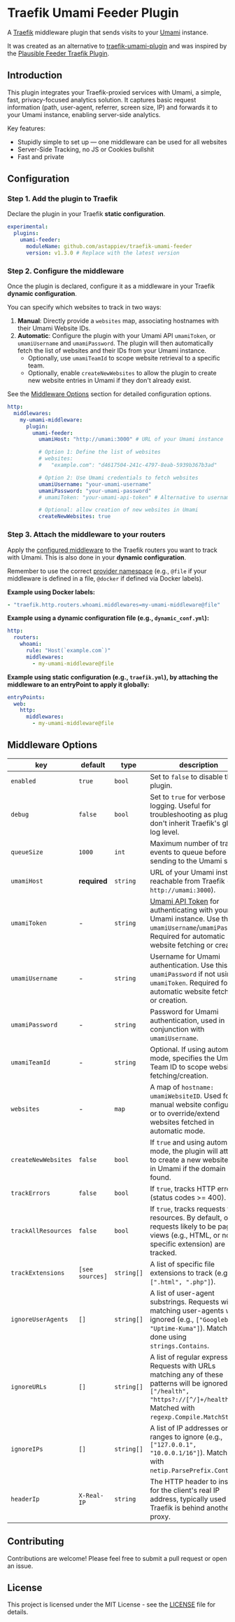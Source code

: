 # Traefik Umami Feeder Plugin

A [Traefik](https://traefik.io/traefik/) middleware plugin that sends visits to your [Umami](https://umami.is) instance.

It was created as an alternative to [traefik-umami-plugin](https://github.com/1cedsoda/traefik-umami-plugin) and
was inspired by the [Plausible Feeder Traefik Plugin](https://github.com/safing/plausiblefeeder).

## Introduction

This plugin integrates your Traefik-proxied services with Umami, a simple, fast, privacy-focused analytics solution. It
captures basic request information (path, user-agent, referrer, screen size, IP) and forwards it to your Umami instance,
enabling server-side analytics.

Key features:

- Stupidly simple to set up — one middleware can be used for all websites
- Server-Side Tracking, no JS or Cookies bullshit
- Fast and private

## Configuration

### Step 1. Add the plugin to Traefik

Declare the plugin in your Traefik **static configuration**.

```yaml
experimental:
  plugins:
    umami-feeder:
      moduleName: github.com/astappiev/traefik-umami-feeder
      version: v1.3.0 # Replace with the latest version
```

### Step 2. Configure the middleware

Once the plugin is declared, configure it as a middleware in your Traefik **dynamic configuration**.

You can specify which websites to track in two ways:

1. **Manual**: Directly provide a `websites` map, associating hostnames with their Umami Website IDs.
2. **Automatic**: Configure the plugin with your Umami API `umamiToken`, or `umamiUsername` and `umamiPassword`. The
   plugin will then automatically fetch the list of websites and their IDs from your Umami instance.
    * Optionally, use `umamiTeamId` to scope website retrieval to a specific team.
    * Optionally, enable `createNewWebsites` to allow the plugin to create new website entries in Umami if they don't
      already exist.

See the [Middleware Options](#middleware-options) section for detailed configuration options.

```yaml
http:
  middlewares:
    my-umami-middleware:
      plugin:
        umami-feeder:
          umamiHost: "http://umami:3000" # URL of your Umami instance

          # Option 1: Define the list of websites
          # websites:
          #   "example.com": "d4617504-241c-4797-8eab-5939b367b3ad"

          # Option 2: Use Umami credentials to fetch websites
          umamiUsername: "your-umami-username"
          umamiPassword: "your-umami-password"
          # umamiToken: "your-umami-api-token" # Alternative to username/password

          # Optional: allow creation of new websites in Umami
          createNewWebsites: true
```

### Step 3. Attach the middleware to your routers

Apply the [configured middleware](https://doc.traefik.io/traefik/routing/routers/#middlewares_1) to the Traefik routers
you want to track with Umami. This is also done in your **dynamic configuration**.

Remember to use the
correct [provider namespace](https://doc.traefik.io/traefik/providers/overview/#provider-namespace)  (e.g., `@file` if
your middleware is defined in a file, `@docker` if defined via Docker labels).

**Example using Docker labels:**

```yaml
- "traefik.http.routers.whoami.middlewares=my-umami-middleware@file"
```

**Example using a dynamic configuration file (e.g., `dynamic_conf.yml`):**

```yaml
http:
  routers:
    whoami:
      rule: "Host(`example.com`)"
      middlewares:
        - my-umami-middleware@file
```

**Example using static configuration (e.g., `traefik.yml`), by attaching the middleware to an entryPoint to apply it
globally:**

```yaml
entryPoints:
  web:
    http:
      middlewares:
        - my-umami-middleware@file
```

## Middleware Options

| key                 | default         | type       | description                                                                                                                                                                                                  |
|---------------------|-----------------|------------|--------------------------------------------------------------------------------------------------------------------------------------------------------------------------------------------------------------|
| `enabled`           | `true`          | `bool`     | Set to `false` to disable the plugin.                                                                                                                                                                        |
| `debug`             | `false`         | `bool`     | Set to `true` for verbose logging. Useful for troubleshooting as plugins don't inherit Traefik's global log level.                                                                                           |
| `queueSize`         | `1000`          | `int`      | Maximum number of tracking events to queue before sending to the Umami server.                                                                                                                               |
| `umamiHost`         | **required**    | `string`   | URL of your Umami instance, reachable from Traefik (e.g., `http://umami:3000`).                                                                                                                              |
| `umamiToken`        | -               | `string`   | [Umami API Token](https://umami.is/docs/api/authentication) for authenticating with your Umami instance. Use this *or* `umamiUsername`/`umamiPassword`. Required for automatic website fetching or creation. |
| `umamiUsername`     | -               | `string`   | Username for Umami authentication. Use this with `umamiPassword` if not using `umamiToken`. Required for automatic website fetching or creation.                                                             |
| `umamiPassword`     | -               | `string`   | Password for Umami authentication, used in conjunction with `umamiUsername`.                                                                                                                                 |
| `umamiTeamId`       | -               | `string`   | Optional. If using automatic mode, specifies the Umami Team ID to scope website fetching/creation.                                                                                                           |
| `websites`          | -               | `map`      | A map of `hostname: umamiWebsiteID`. Used for manual website configuration or to override/extend websites fetched in automatic mode.                                                                         |
| `createNewWebsites` | `false`         | `bool`     | If `true` and using automatic mode, the plugin will attempt to create a new website entry in Umami if the domain is not found.                                                                               |
| `trackErrors`       | `false`         | `bool`     | If `true`, tracks HTTP errors (status codes >= 400).                                                                                                                                                         |
| `trackAllResources` | `false`         | `bool`     | If `true`, tracks requests for all resources. By default, only requests likely to be page views (e.g., HTML, or no specific extension) are tracked.                                                          |
| `trackExtensions`   | `[see sources]` | `string[]` | A list of specific file extensions to track (e.g., `[".html", ".php"]`).                                                                                                                                     |
| `ignoreUserAgents`  | `[]`            | `string[]` | A list of user-agent substrings. Requests with matching user-agents will be ignored (e.g., `["Googlebot", "Uptime-Kuma"]`). Matching is done using `strings.Contains`.                                       |
| `ignoreURLs`        | `[]`            | `string[]` | A list of regular expressions. Requests with URLs matching any of these patterns will be ignored (e.g., `["/health", "https?://[^/]+/health$"]`). Matched with `regexp.Compile.MatchString`.                 |
| `ignoreIPs`         | `[]`            | `string[]` | A list of IP addresses or CIDR ranges to ignore (e.g., `["127.0.0.1", "10.0.0.1/16"]`). Matched with `netip.ParsePrefix.Contains`.                                                                           |
| `headerIp`          | `X-Real-IP`     | `string`   | The HTTP header to inspect for the client's real IP address, typically used when Traefik is behind another proxy.                                                                                            |

## Contributing

Contributions are welcome! Please feel free to submit a pull request or open an issue.

## License

This project is licensed under the MIT License - see the [LICENSE](LICENSE) file for details.
